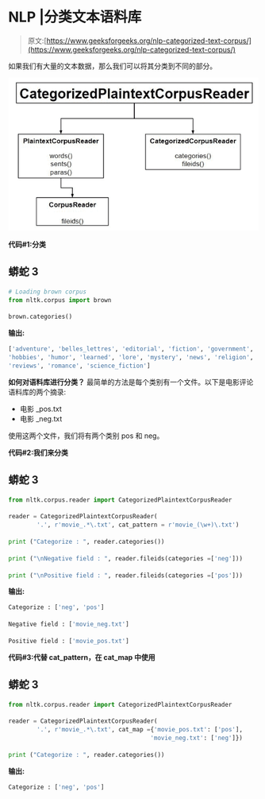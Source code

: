 # NLP |分类文本语料库

> 原文:[https://www.geeksforgeeks.org/nlp-categorized-text-corpus/](https://www.geeksforgeeks.org/nlp-categorized-text-corpus/)

如果我们有大量的文本数据，那么我们可以将其分类到不同的部分。

![](img/e28420ac125da9a2b01da2d87638564d.png)

**代码#1:分类**

## 蟒蛇 3

```py
# Loading brown corpus
from nltk.corpus import brown

brown.categories()
```

**输出:**

```py
['adventure', 'belles_lettres', 'editorial', 'fiction', 'government',
'hobbies', 'humor', 'learned', 'lore', 'mystery', 'news', 'religion',
'reviews', 'romance', 'science_fiction']
```

**如何对语料库进行分类？**
最简单的方法是每个类别有一个文件。以下是电影评论语料库的两个摘录:

*   电影 _pos.txt
*   电影 _neg.txt

使用这两个文件，我们将有两个类别 pos 和 neg。

**代码#2:我们来分类**

## 蟒蛇 3

```py
from nltk.corpus.reader import CategorizedPlaintextCorpusReader

reader = CategorizedPlaintextCorpusReader(
        '.', r'movie_.*\.txt', cat_pattern = r'movie_(\w+)\.txt')

print ("Categorize : ", reader.categories())

print ("\nNegative field : ", reader.fileids(categories =['neg']))

print ("\nPositive field : ", reader.fileids(categories =['pos']))
```

**输出:**

```py
Categorize : ['neg', 'pos']

Negative field : ['movie_neg.txt']

Positive field : ['movie_pos.txt']
```

**代码#3:代替 cat_pattern，在 cat_map 中使用**

## 蟒蛇 3

```py
from nltk.corpus.reader import CategorizedPlaintextCorpusReader

reader = CategorizedPlaintextCorpusReader(
        '.', r'movie_.*\.txt', cat_map ={'movie_pos.txt': ['pos'],
                                        'movie_neg.txt': ['neg']})

print ("Categorize : ", reader.categories())
```

**输出:**

```py
Categorize : ['neg', 'pos']
```